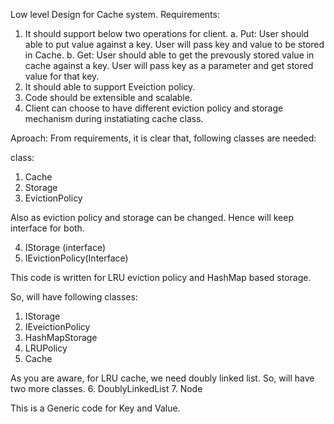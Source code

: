 Low level Design for Cache system.
Requirements:
1. It should support below two operations for client.
  a. Put: User should able to put value against a key. User will pass key and value to be stored in Cache.
  b. Get: User should able to get the prevously stored value in cache against a key. User will pass key as a parameter and get stored value for that key.
2. It should able to support Eveiction policy.
3. Code should be extensible and scalable.
4. Client can choose to have different eviction policy and storage mechanism during instatiating cache class.

Aproach:
  From requirements, it is clear that, following classes are needed:
  
  class:
  1. Cache
  2. Storage
  3. EvictionPolicy

Also as eviction policy and storage can be changed. Hence will keep interface for both.

4. IStorage (interface)
5. IEvictionPolicy(Interface)

This code is written for LRU eviction policy and HashMap based storage.

So, will have following classes:
1. IStorage
2. IEveictionPolicy
3. HashMapStorage
4. LRUPolicy
5. Cache

As you are aware, for LRU cache, we need doubly linked list. So, will have two more classes.
6. DoublyLinkedList
7. Node

This is a Generic code for Key and Value.
